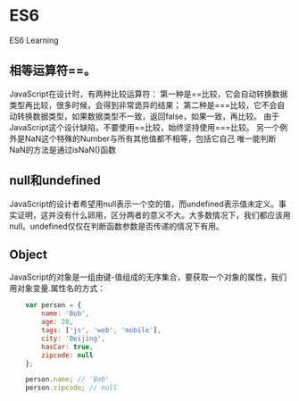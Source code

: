 # ES6
ES6 Learning

## 相等运算符==。
JavaScript在设计时，有两种比较运算符：
第一种是==比较，它会自动转换数据类型再比较，很多时候，会得到非常诡异的结果；
第二种是===比较，它不会自动转换数据类型，如果数据类型不一致，返回false，如果一致，再比较。
由于JavaScript这个设计缺陷，不要使用==比较，始终坚持使用===比较。
另一个例外是NaN这个特殊的Number与所有其他值都不相等，包括它自己
唯一能判断NaN的方法是通过isNaN()函数


## null和undefined
JavaScript的设计者希望用null表示一个空的值，而undefined表示值未定义。事实证明，这并没有什么卵用，区分两者的意义不大。大多数情况下，我们都应该用null。undefined仅仅在判断函数参数是否传递的情况下有用。


## Object
JavaScript的对象是一组由键-值组成的无序集合，要获取一个对象的属性，我们用对象变量.属性名的方式：
```javascript
	var person = {
	    name: 'Bob',
	    age: 20,
	    tags: ['js', 'web', 'mobile'],
	    city: 'Beijing',
	    hasCar: true,
	    zipcode: null
	};

	person.name; // 'Bob'
	person.zipcode; // null
```